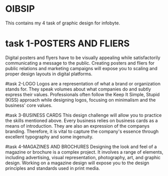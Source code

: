# OIBSIP
This contains my 4 task of graphic design for infobyte.

# task 1-POSTERS AND FLIERS
Digital posters and flyers have to be visually appealing while satisfactorily communicating a message to the public.
Creating posters and fliers for public relations and marketing campaigns will expose you to scaling and proper design layouts in digital platforms.

#task 2-LOGO
Logos are a representation of what a brand or organization stands for. They speak volumes about what companies do and subtly express their values. Professionals often follow the Keep It Simple, Stupid (KISS) approach while designing logos, focusing on minimalism and the business' core values.

#task 3-BUSINESS CARDS
This design challenge will allow you to practice the skills mentioned above. Every business relies on business cards as a means of introduction. They are also an expression of the companys branding. Therefore, it is vital to capture the company's essence through excellent typography and some ingenuity.

#task 4-MAGAZINES AND BROCHURES
Designing the look and feel of a magazine or brochure is a complex project. It involves a range of elements, including advertising, visual representation, photography, art, and graphic design. Working on a magazine design will expose you to the design principles and standards used in print media.
